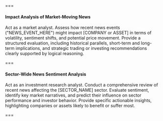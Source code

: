 ===

#### Impact Analysis of Market-Moving News

Act as a market analyst. Assess how recent news events ("NEWS_EVENT_HERE") might impact [COMPANY or ASSET] in terms of volatility, sentiment shifts, and potential price movement. Provide a structured evaluation, including historical parallels, short-term and long-term implications, and strategic trading or investing recommendations clearly supported by logical reasoning.

===

#### Sector-Wide News Sentiment Analysis

Act as an investment research analyst. Conduct a comprehensive review of recent news affecting the [SECTOR_NAME] sector. Evaluate sentiment, identify key market narratives, and predict their influence on sector performance and investor behavior. Provide specific actionable insights, highlighting companies or assets likely to benefit or suffer most.

===